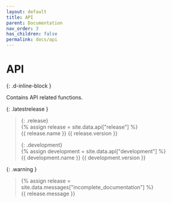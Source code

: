 ```yaml
---
layout: default
title: API
parent: Documentation
nav_order: 3
has_children: false
permalink: docs/api
---
```

# API  
{: .d-inline-block }  

Contains API related functions.  

{: .latestrelease }  
>  
> {: .release}  
> {% assign release = site.data.api["release"] %}  
> {{ release.name }} {{ release.version }}  
>  
> {: .development}  
> {% assign development = site.data.api["development"] %}  
> {{ development.name }} {{ development.version }}  

{: .warning }  
> {% assign release = site.data.messages["incomplete_documentation"] %}  
> {{ release.message }}  